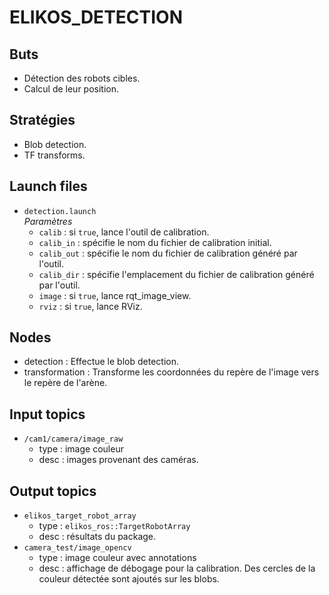 # ELIKOS_DETECTION  
## Buts  
* Détection des robots cibles.  
* Calcul de leur position.  

## Stratégies  
* Blob detection.  
* TF transforms.  

## Launch files  
* `detection.launch`  
*Paramètres*  
    * `calib` : si `true`, lance l'outil de calibration.  
    * `calib_in` : spécifie le nom du fichier de calibration initial.  
    * `calib_out` : spécifie le nom du fichier de calibration généré par l'outil.  
    * `calib_dir` : spécifie l'emplacement du fichier de calibration généré par l'outil.  
    * `image` : si `true`, lance rqt_image_view.  
    * `rviz` : si `true`, lance RViz.

## Nodes  
* detection : Effectue le blob detection.  
* transformation : Transforme les coordonnées du repère de l'image vers le repère de l'arène.  

## Input topics  
* `/cam1/camera/image_raw`  
    * type : image couleur  
    * desc : images provenant des caméras.  

## Output topics  
* `elikos_target_robot_array`  
    * type : `elikos_ros::TargetRobotArray`  
    * desc : résultats du package.  
* `camera_test/image_opencv`  
    * type : image couleur avec annotations  
    * desc : affichage de débogage pour la calibration. Des cercles de la couleur détectée sont ajoutés sur les blobs.  